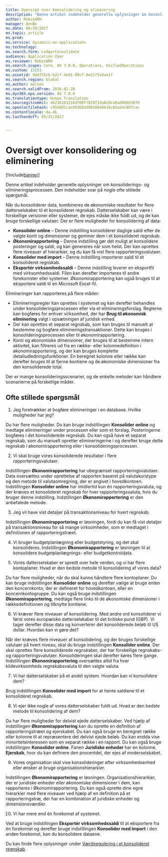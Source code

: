```yaml
---
title: Oversigt over konsolidering og eliminering
description: "Denne artikel indeholder generelle oplysninger om konsoliderings- og elimineringsprocessen. Den indeholder svar på nogle ofte stillede spørgsmål."
author: RobinARH
manager: AnnBe
ms.date: 06/20/2017
ms.topic: article
ms.prod: 
ms.service: dynamics-ax-applications
ms.technology: 
ms.search.form: LedgerConsolidate
audience: Application User
ms.reviewer: RobinARH
ms.search.scope: Core, AX 7.0.0, Operations, UnifiedOperations
ms.custom: 13151
ms.assetid: 9d8f55cb-b2cf-4e01-89cf-0e21f5c8ae1f
ms.search.region: Global
ms.author: aolson
ms.search.validFrom: 2016-02-28
ms.dyn365.ops.version: AX 7.0.0
ms.translationtype: Human Translation
ms.sourcegitcommit: d421b161216d700f7819f1da8c0ca8ad089b5670
ms.openlocfilehash: c9568d1cac05db83d00108e8b16c03aa4c807cac
ms.contentlocale: da-dk
ms.lasthandoff: 05/25/2017


---
```


# <a name="consolidation-and-elimination-overview"></a>Oversigt over konsolidering og eliminering

[!include[banner](../includes/banner.md)]


Denne artikel indeholder generelle oplysninger om konsoliderings- og elimineringsprocessen. Den indeholder svar på nogle ofte stillede spørgsmål.

Når du konsoliderer data, kombineres de økonomiske resultater for flere datterselskaber til ét konsolideret regnskab. Datterselskaber kan være i forskellige versioner eller systemer, de ejes måske ikke fuldt ud, og de kan bruge forskellige valutaer. Der er flere muligheder for konsolidering af data:

-   **Konsolider online** – Denne indstilling konsoliderer daglige saldi efter de valgte konti og dimensioner og gemmer dem i et konsolideret regnskab.
-   **Økonomirapportering** – Denne indstilling gør det muligt at konsolidere posteringer og saldi, og kan genereres når som helst. Der kan oprettes flere niveauer af hierarkier, og du kan få vist flere rapporteringsvalutaer.
-   **Konsolider med import** – Denne indstilling importerer saldi til et konsolideret regnskab.
-   **Eksportér virksomhedssaldi** – Denne indstilling leverer en eksportfil med virksomhedssaldi. Filen kan derefter importeres til andre forekomster eller systemer. Økonomirapportering kan også bruges til at eksportere saldi til en Microsoft Excel-fil.

Elimineringer kan rapporteres på flere måder:

-   Elimineringsregler kan oprettes i systemet og kan derefter behandles under konsolideringsprocessen eller via et elimineringsforslag. Reglerne kan bogføres for enhver virksomhed, der har **Brug til økonomisk eliminering** valgt i opsætningen af juridisk enhed.
-   Der kan oprettes et separat regnskab, som kan bruges til manuelt at bestemme og bogføre elimineringstransaktioner. Dette kan bruges i konsolideringsprocessen eller til økonomirapportering.
-   Konti og økonomiske dimensioner, der bruges til at bestemme intern aktivitet, kan filtreres ud fra en række- eller kolonnedefinition i økonomirapportering, og der kan bruges komplette detailudledningsfunktioner. En beregnet kolonne eller række kan derefter bruges til at fjerne kontiene og de økonomiske dimensioner fra den konsoliderede total.

Der er mange konsolideringsscenarier, og de enkelte metoder kan håndtere scenarierne på forskellige måder.

## <a name="frequently-asked-questions"></a>Ofte stillede spørgsmål
1.  Jeg foretrækker at bogføre elimineringer i en database. Hvilke muligheder har jeg?

Du har flere muligheder. Du kan bruge indstillingen **Konsolider online** og medtage elimineringer under processen eller som et forslag. Posteringerne bogføres i det konsoliderede regnskab. Du kan også have et separat regnskab, som du manuelt opretter elimineringerne i og derefter bruge dette regnskab i økonomirapportering eller i konsolideringsprocessen.

2.  Vi skal bruge vores konsoliderede resultater i flere rapporteringsvalutaer.

Indstillingen **Økonomirapportering** har ubegrænset rapporteringsvalutaer. Data oversættes under oprettelse af rapporten baseret på valutakurstype og den metode til valutaomregning, der er angivet i hovedkontoen. Indstillingen **Konsolider online** har imidlertid kun én rapporteringsvaluta, og der kræves et konsolideret regnskab for hver rapporteringsvaluta, hvis du bruger denne indstilling. Indstillingen **Økonomirapportering** er den anbefalede metode.

3.  Jeg vil have vist detaljer på transaktionsniveau for hvert regnskab.

Indstillingen **Økonomirapportering** er løsningen, fordi du kan få vist detaljer på transaktionsniveau for så mange virksomheder, som er medtaget i definitionen af rapporteringstræet.

4.  Vi bruger budgetplanlægning eller budgetstyring, og det skal konsolideres.
Indstillingen **Økonomirapportering** er løsningen til at konsolidere budgetplanlægnings- eller budgetkontroldata.

5.  Vores datterselskaber er spredt over hele verden, og vi har flere kontoplaner. Hvad er den bedste metode til konsolidering af vores data?

Du har flere muligheder, når du skal kunne håndtere flere kontoplaner. Du kan bruge indstillingen **Konsolider online** og derefter vælge at bruge enten den koncernkonto, der er defineret for hovedkontoen, eller en koncernkontogruppe. Du kan også bruge indstillingen **Økonomirapportering**, medtage flere links til de økonomiske dimensioner i rækkedefinitionen og tilknytte kontiene.

6.  Vi kræver flere niveauer af konsolidering. Med andre ord konsoliderer vi først vores europæiske datterselskaber til det britiske pund (GBP). Vi tager derefter disse data og konverterer det konsoliderede beløb til US dollar. Hvordan kan vi gøre det?

Når der kræves flere niveauer af konsolidering, og der bruges forskellige valutaer på hvert niveau, skal du bruge indstillingen **Konsolider online**. Der skal oprettes flere konsoliderede regnskaber, der har forskellige regnskabs- og rapporteringsvalutaer. Konsolideringen skal derefter køres flere gange. Indstillingen **Økonomirapportering** oversættes altid fra hver kildevirksomheds regnskabsvaluta til den valgte valuta.

7.  Vi har datterselskaber på et andet system. Hvordan kan vi konsolidere dem?

Brug indstillingen **Konsolider med import** for at hente saldiene til et konsolideret regnskab.

8.  Vi ejer ikke nogle af vores datterselskaber fuldt ud. Hvad er den bedste metode til konsolidering af dem?

Du har flere muligheder for delvist ejede datterselskaber. Ved hjælp af indstillingen **Økonomirapportering** kan du oprette en definition af rapporteringstræet og ejerskabet. Du kan også bruge en beregnet række eller kolonne til at repræsentere det delvist ejede beløb. Du kan endda vise minoritetsinteressen som en separat række i en rapport. Du kan også bruge indstillingen **Konsolider online**. Fanen **Juridiske enheder** har en kolonne, **Ejerskab**, hvor du kan definere den procentdel, der ejes af moderselskabet.

9.  Vores organisation skal vise konsolideringer efter virksomhedsenhed eller ønsker at bruge organisationshierarkier.

Indstillingen **Økonomirapportering** er løsningen. Organisationshierarkier, der er juridiske enheder eller økonomiske dimensioner i dem, kan rapporteres i Økonomirapportering. Du kan også oprette dine egne hierarkier med flere niveauer ved hjælp af en definition på et rapporteringstræ, der har en kombination af juridiske enheder og dimensionsværdier.

10. Vi har mere end én forekomst af systemet.

Ved at bruge indstillingen **Eksportér virksomhedssaldi** til at eksportere fra én forekomst og derefter bruge indstillingen **Konsolider med import** i den anden forekomst, kan du konsolidere dataene.


Du kan finde flere oplysninger under [Værdiregulering i et konsolideret regnskab](..\general-ledger\currency-revaluation-consolidation-company.md).



